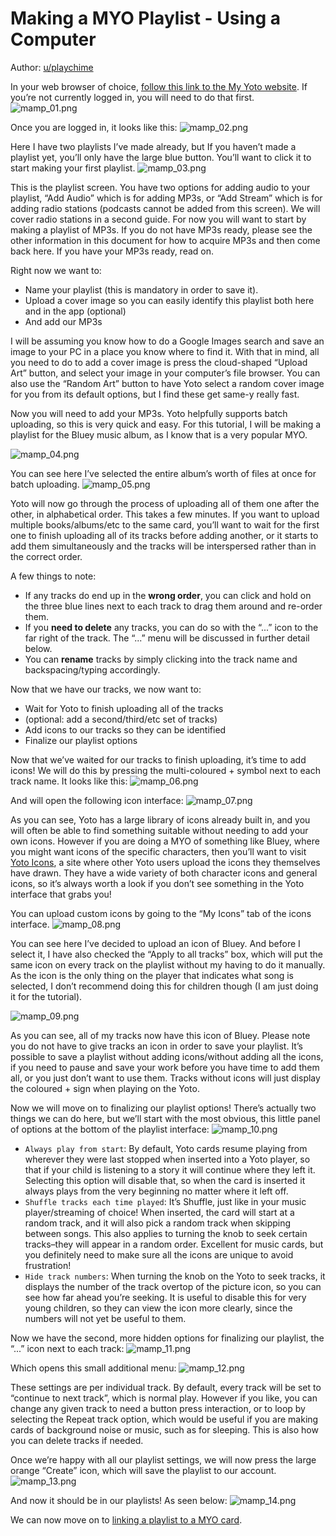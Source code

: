 # Making a MYO Playlist - Using a Computer

Author: [u/playchime](https://www.reddit.com/u/playchime)

In your web browser of choice, [follow this link to the My Yoto website](https://my.yotoplay.com/my-cards). If you’re not currently logged in, you will need to do that first.  
![mamp_01.png](../../img/mamp_01.png)  

Once you are logged in, it looks like this:
![mamp_02.png](../../img/mamp_02.png)

Here I have two playlists I’ve made already, but If you haven’t made a playlist yet, you’ll only have the large blue button. You’ll want to click it to start making your first playlist.
![mamp_03.png](../../img/mamp_03.png)

This is the playlist screen. You have two options for adding audio to your playlist, “Add Audio” which is for adding MP3s, or “Add Stream” which is for adding radio stations (podcasts cannot be added from this screen). We will cover radio stations in a second guide. For now you will want to start by making a playlist of MP3s. If you do not have MP3s ready, please see the other information in this document for how to acquire MP3s and then come back here. If you have your MP3s ready, read on. 

Right now we want to:
- Name your playlist (this is mandatory in order to save it).  
- Upload a cover image so you can easily identify this playlist both here and in the app (optional)
- And add our MP3s

I will be assuming you know how to do a Google Images search and save an image to your PC in a place you know where to find it. With that in mind, all you need to do to add a cover image is press the cloud-shaped “Upload Art” button, and select your image in your computer’s file browser. You can also use the “Random Art” button to have Yoto select a random cover image for you from its default options, but I find these get same-y really fast.

Now you will need to add your MP3s. Yoto helpfully supports batch uploading, so this is very quick and easy. For this tutorial, I will be making a playlist for the Bluey music album, as I know that is a very popular MYO.

![mamp_04.png](../../img/mamp_04.png)  

You can see here I’ve selected the entire album’s worth of files at once for batch uploading.
![mamp_05.png](../../img/mamp_05.png)

Yoto will now go through the process of uploading all of them one after the other, in alphabetical order. This takes a few minutes. If you want to upload multiple books/albums/etc to the same card, you’ll want to wait for the first one to finish uploading all of its tracks before adding another, or it starts to add them simultaneously and the tracks will be interspersed rather than in the correct order.

A few things to note:
- If any tracks do end up in the **wrong order**, you can click and hold on the three blue lines next to each track to drag them around and re-order them.
- If you **need to delete** any tracks, you can do so with the “...” icon to the far right of the track. The “...” menu will be discussed in further detail below.
- You can **rename** tracks by simply clicking into the track name and backspacing/typing accordingly.  

Now that we have our tracks, we now want to:
- Wait for Yoto to finish uploading all of the tracks
- (optional: add a second/third/etc set of tracks)    
- Add icons to our tracks so they can be identified    
- Finalize our playlist options
    
Now that we’ve waited for our tracks to finish uploading, it’s time to add icons! We will do this by pressing the multi-coloured + symbol next to each track name. It looks like this:
![mamp_06.png](../../img/mamp_06.png)

And will open the following icon interface:
![mamp_07.png](../../img/mamp_07.png)

As you can see, Yoto has a large library of icons already built in, and you will often be able to find something suitable without needing to add your own icons. However if you are doing a MYO of something like Bluey, where you might want icons of the specific characters, then you’ll want to visit [Yoto Icons](https://www.yotoicons.com/), a site where other Yoto users upload the icons they themselves have drawn. They have a wide variety of both character icons and general icons, so it’s always worth a look if you don’t see something in the Yoto interface that grabs you!  

You can upload custom icons by going to the “My Icons” tab of the icons interface.
![mamp_08.png](../../img/mamp_08.png)

You can see here I’ve decided to upload an icon of Bluey. And before I select it, I have also checked the “Apply to all tracks” box, which will put the same icon on every track on the playlist without my having to do it manually. As the icon is the only thing on the player that indicates what song is selected, I don’t recommend doing this for children though (I am just doing it for the tutorial).

![mamp_09.png](../../img/mamp_09.png)

As you can see, all of my tracks now have this icon of Bluey. Please note you do not have to give tracks an icon in order to save your playlist. It’s possible to save a playlist without adding icons/without adding all the icons, if you need to pause and save your work before you have time to add them all, or you just don’t want to use them. Tracks without icons will just display the coloured + sign when playing on the Yoto.  

Now we will move on to finalizing our playlist options! There’s actually two things we can do here, but we’ll start with the most obvious, this little panel of options at the bottom of the playlist interface:
![mamp_10.png](../../img/mamp_10.png)

- `Always play from start`: By default, Yoto cards resume playing from wherever they were last stopped when inserted into a Yoto player, so that if your child is listening to a story it will continue where they left it. Selecting this option will disable that, so when the card is inserted it always plays from the very beginning no matter where it left off.
- `Shuffle tracks each time played`: It’s Shuffle, just like in your music player/streaming of choice! When inserted, the card will start at a random track, and it will also pick a random track when skipping between songs. This also applies to turning the knob to seek certain tracks–they will appear in a random order. Excellent for music cards, but you definitely need to make sure all the icons are unique to avoid frustration!
- `Hide track numbers`: When turning the knob on the Yoto to seek tracks, it displays the number of the track overtop of the picture icon, so you can see how far ahead you’re seeking. It is useful to disable this for very young children, so they can view the icon more clearly, since the numbers will not yet be useful to them.

Now we have the second, more hidden options for finalizing our playlist, the “...” icon next to each track:
![mamp_11.png](../../img/mamp_11.png)

Which opens this small additional menu:
![mamp_12.png](../../img/mamp_12.png)

These settings are per individual track. By default, every track will be set to “continue to next track”, which is normal play. However if you like, you can change any given track to need a button press interaction, or to loop by selecting the Repeat track option, which would be useful if you are making cards of background noise or music, such as for sleeping. This is also how you can delete tracks if needed.  

Once we’re happy with all our playlist settings, we will now press the large orange “Create” icon, which will save the playlist to our account.
![mamp_13.png](../../img/mamp_13.png)  

And now it should be in our playlists! As seen below: 
![mamp_14.png](../../img/mamp_14.png)  

We can now move on to [linking a playlist to a MYO card](linking_a_playlist_to_a_myo_card.md). 